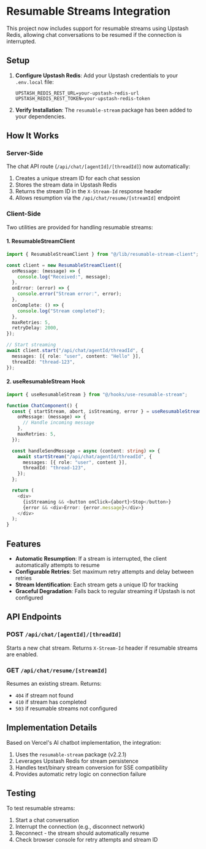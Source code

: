 # Resumable Streams Integration

This project now includes support for resumable streams using Upstash Redis, allowing chat conversations to be resumed if the connection is interrupted.

## Setup

1. **Configure Upstash Redis**: Add your Upstash credentials to your `.env.local` file:
   ```env
   UPSTASH_REDIS_REST_URL=your-upstash-redis-url
   UPSTASH_REDIS_REST_TOKEN=your-upstash-redis-token
   ```

2. **Verify Installation**: The `resumable-stream` package has been added to your dependencies.

## How It Works

### Server-Side

The chat API route (`/api/chat/[agentId]/[threadId]`) now automatically:
1. Creates a unique stream ID for each chat session
2. Stores the stream data in Upstash Redis
3. Returns the stream ID in the `X-Stream-Id` response header
4. Allows resumption via the `/api/chat/resume/[streamId]` endpoint

### Client-Side

Two utilities are provided for handling resumable streams:

#### 1. ResumableStreamClient
```typescript
import { ResumableStreamClient } from "@/lib/resumable-stream-client";

const client = new ResumableStreamClient({
  onMessage: (message) => {
    console.log("Received:", message);
  },
  onError: (error) => {
    console.error("Stream error:", error);
  },
  onComplete: () => {
    console.log("Stream completed");
  },
  maxRetries: 5,
  retryDelay: 2000,
});

// Start streaming
await client.start("/api/chat/agentId/threadId", {
  messages: [{ role: "user", content: "Hello" }],
  threadId: "thread-123",
});
```

#### 2. useResumableStream Hook
```typescript
import { useResumableStream } from "@/hooks/use-resumable-stream";

function ChatComponent() {
  const { startStream, abort, isStreaming, error } = useResumableStream({
    onMessage: (message) => {
      // Handle incoming message
    },
    maxRetries: 5,
  });

  const handleSendMessage = async (content: string) => {
    await startStream("/api/chat/agentId/threadId", {
      messages: [{ role: "user", content }],
      threadId: "thread-123",
    });
  };

  return (
    <div>
      {isStreaming && <button onClick={abort}>Stop</button>}
      {error && <div>Error: {error.message}</div>}
    </div>
  );
}
```

## Features

- **Automatic Resumption**: If a stream is interrupted, the client automatically attempts to resume
- **Configurable Retries**: Set maximum retry attempts and delay between retries
- **Stream Identification**: Each stream gets a unique ID for tracking
- **Graceful Degradation**: Falls back to regular streaming if Upstash is not configured

## API Endpoints

### POST `/api/chat/[agentId]/[threadId]`
Starts a new chat stream. Returns `X-Stream-Id` header if resumable streams are enabled.

### GET `/api/chat/resume/[streamId]`
Resumes an existing stream. Returns:
- `404` if stream not found
- `410` if stream has completed
- `503` if resumable streams not configured

## Implementation Details

Based on Vercel's AI chatbot implementation, the integration:
1. Uses the `resumable-stream` package (v2.2.1)
2. Leverages Upstash Redis for stream persistence
3. Handles text/binary stream conversion for SSE compatibility
4. Provides automatic retry logic on connection failure

## Testing

To test resumable streams:
1. Start a chat conversation
2. Interrupt the connection (e.g., disconnect network)
3. Reconnect - the stream should automatically resume
4. Check browser console for retry attempts and stream ID